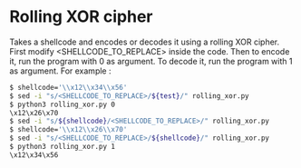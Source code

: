 # Rolling XOR cipher

Takes a shellcode and encodes or decodes it using a rolling XOR cipher.
First modify <SHELLCODE_TO_REPLACE> inside the code. Then to encode it, run the program with 0 as argument. To decode it, run the program with 1 as argument.
For example :

```sh
$ shellcode='\\x12\\x34\\x56'
$ sed -i "s/<SHELLCODE_TO_REPLACE>/${test}/" rolling_xor.py
$ python3 rolling_xor.py 0
\x12\x26\x70
$ sed -i "s/${shellcode}/<SHELLCODE_TO_REPLACE>/" rolling_xor.py
$ shellcode='\\x12\\x26\\x70'
$ sed -i "s/<SHELLCODE_TO_REPLACE>/${shellcode}/" rolling_xor.py
$ python3 rolling_xor.py 1
\x12\x34\x56
```
